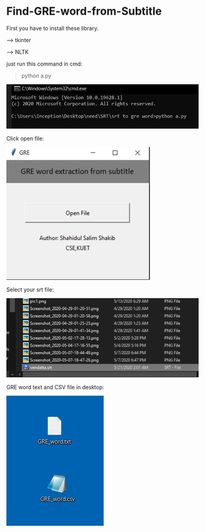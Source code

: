 # Find-GRE-word-from-Subtitle
First you have to install these library.

--> tkinter

--> NLTK

just run this command in cmd:
> python a.py

![](https://github.com/shahidul034/Find-GRE-word-from-Subtitle/blob/master/image/1.jpg)

Click open file:

![](https://github.com/shahidul034/Find-GRE-word-from-Subtitle/blob/master/image/2.jpg)

Select your srt file:

![](https://github.com/shahidul034/Find-GRE-word-from-Subtitle/blob/master/image/3.jpg)


GRE word text and CSV file in desktop:

![](https://github.com/shahidul034/Find-GRE-word-from-Subtitle/blob/master/image/4.jpg)
